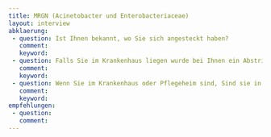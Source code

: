 ```yaml
---
title: MRGN (Acinetobacter und Enterobacteriaceae)
layout: interview
abklaerung:
 - question: Ist Ihnen bekannt, wo Sie sich angesteckt haben?
   comment:
   keyword:
 - question: Falls Sie im Krankenhaus liegen wurde bei Ihnen ein Abstrich bei der Aufnahme gemacht?
   comment:
   keyword:
 - question: Wenn Sie im Krankenhaus oder Pflegeheim sind, Sind sie in einem Einzelzimmer oder haben die Leute im gleichen Zimmer den gleichen Erreger?
   comment:
   keyword:
empfehlungen:
 - question:
   comment:
---
```


